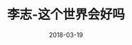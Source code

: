 ---
layout: post
title: 李志-这个世界会好吗
date: 2018-03-19
tags: 音乐
category: 音乐
is_share: true
disqus_comments: true
description: 这个世界会好吗？
---